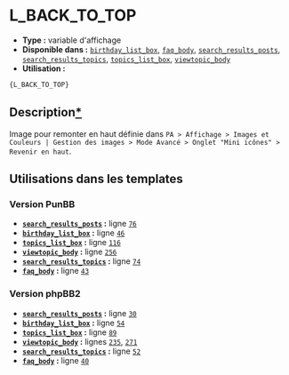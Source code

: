 # L_BACK_TO_TOP
* __Type :__ variable d'affichage
* __Disponible dans :__ [`birthday_list_box`](../tpl/var/birthday_list_box.md), [`faq_body`](../tpl/var/faq_body.md), [`search_results_posts`](../tpl/var/search_results_posts.md), [`search_results_topics`](../tpl/var/search_results_topics.md), [`topics_list_box`](../tpl/var/topics_list_box.md), [`viewtopic_body`](../tpl/var/viewtopic_body.md)
* __Utilisation :__

```html
{L_BACK_TO_TOP}
```

## Description[*](https://fa-tvars.appspot.com/var/L_BACK_TO_TOP)
Image pour remonter en haut définie dans `PA > Affichage > Images et Couleurs | Gestion des images > Mode Avancé > Onglet "Mini icônes" > Revenir en haut`.

## Utilisations dans les templates

### Version PunBB
* __[`search_results_posts`](../tpl/var/search_results_posts.md#readme) :__ ligne [`76`](../tpl/src/punbb/search_results_posts.tpl#L76)
* __[`birthday_list_box`](../tpl/var/birthday_list_box.md#readme) :__ ligne [`46`](../tpl/src/punbb/birthday_list_box.tpl#L46)
* __[`topics_list_box`](../tpl/var/topics_list_box.md#readme) :__ ligne [`116`](../tpl/src/punbb/topics_list_box.tpl#L116)
* __[`viewtopic_body`](../tpl/var/viewtopic_body.md#readme) :__ ligne [`256`](../tpl/src/punbb/viewtopic_body.tpl#L256)
* __[`search_results_topics`](../tpl/var/search_results_topics.md#readme) :__ ligne [`74`](../tpl/src/punbb/search_results_topics.tpl#L74)
* __[`faq_body`](../tpl/var/faq_body.md#readme) :__ ligne [`43`](../tpl/src/punbb/faq_body.tpl#L43)

### Version phpBB2
* __[`search_results_posts`](../tpl/var/search_results_posts.md#readme) :__ ligne [`30`](../tpl/src/subsilver/search_results_posts.tpl#L30)
* __[`birthday_list_box`](../tpl/var/birthday_list_box.md#readme) :__ ligne [`54`](../tpl/src/subsilver/birthday_list_box.tpl#L54)
* __[`topics_list_box`](../tpl/var/topics_list_box.md#readme) :__ ligne [`89`](../tpl/src/subsilver/topics_list_box.tpl#L89)
* __[`viewtopic_body`](../tpl/var/viewtopic_body.md#readme) :__ lignes [`235`](../tpl/src/subsilver/viewtopic_body.tpl#L235), [`271`](../tpl/src/subsilver/viewtopic_body.tpl#L271)
* __[`search_results_topics`](../tpl/var/search_results_topics.md#readme) :__ ligne [`52`](../tpl/src/subsilver/search_results_topics.tpl#L52)
* __[`faq_body`](../tpl/var/faq_body.md#readme) :__ ligne [`40`](../tpl/src/subsilver/faq_body.tpl#L40)